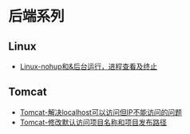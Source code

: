# 后端系列

## Linux
* [Linux-nohup和&后台运行，进程查看及终止](./2021/2021-03/2021-03-09/Linux-nohup和&后台运行，进程查看及终止.md)

## Tomcat
* [Tomcat-解决localhost可以访问但IP不能访问的问题](./2020/2020-09/2020-09-15/Tomcat-解决localhost可以访问但IP不能访问的问题.md)
* [Tomcat-修改默认访问项目名称和项目发布路径](./2020/2020-09/2020-09-25/Tomcat-修改默认访问项目名称和项目发布路径.md)
